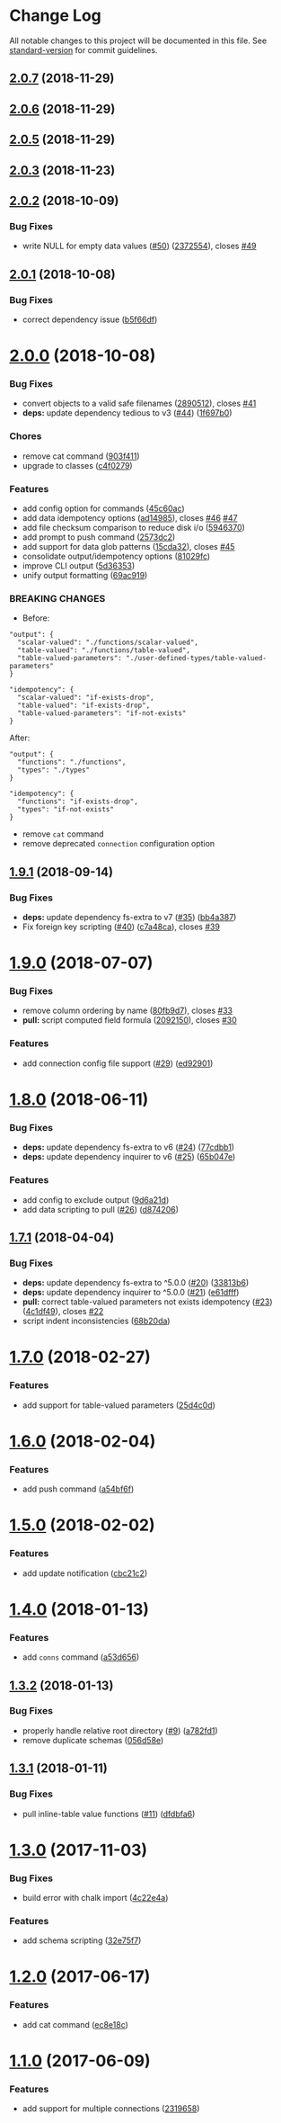 # Change Log

All notable changes to this project will be documented in this file. See [standard-version](https://github.com/conventional-changelog/standard-version) for commit guidelines.

<a name="2.0.7"></a>
## [2.0.7](https://github.com/justinlettau/sql-source-control/compare/v2.0.6...v2.0.7) (2018-11-29)



<a name="2.0.6"></a>
## [2.0.6](https://github.com/justinlettau/sql-source-control/compare/v2.0.5...v2.0.6) (2018-11-29)



<a name="2.0.4"></a>
## [2.0.5](https://github.com/justinlettau/sql-source-control/compare/v2.0.3...v2.0.4) (2018-11-29)



<a name="2.0.3"></a>

## [2.0.3](https://github.com/fathermrsing/sql-source-control/compare/v2.0.2...v2.0.3) (2018-11-23)


<a name="2.0.2"></a>

## [2.0.2](https://github.com/justinlettau/sql-source-control/compare/v2.0.1...v2.0.2) (2018-10-09)

### Bug Fixes

* write NULL for empty data values ([#50](https://github.com/justinlettau/sql-source-control/issues/50)) ([2372554](https://github.com/justinlettau/sql-source-control/commit/2372554)), closes [#49](https://github.com/justinlettau/sql-source-control/issues/49)



<a name="2.0.1"></a>
## [2.0.1](https://github.com/justinlettau/sql-source-control/compare/v2.0.0...v2.0.1) (2018-10-08)


### Bug Fixes

* correct dependency issue ([b5f66df](https://github.com/justinlettau/sql-source-control/commit/b5f66df))



<a name="2.0.0"></a>
# [2.0.0](https://github.com/justinlettau/sql-source-control/compare/v1.9.1...v2.0.0) (2018-10-08)


### Bug Fixes

* convert objects to a valid safe filenames ([2890512](https://github.com/justinlettau/sql-source-control/commit/2890512)), closes [#41](https://github.com/justinlettau/sql-source-control/issues/41)
* **deps:** update dependency tedious to v3 ([#44](https://github.com/justinlettau/sql-source-control/issues/44)) ([1f697b0](https://github.com/justinlettau/sql-source-control/commit/1f697b0))


### Chores

* remove cat command ([903f411](https://github.com/justinlettau/sql-source-control/commit/903f411))
* upgrade to classes ([c4f0279](https://github.com/justinlettau/sql-source-control/commit/c4f0279))


### Features

* add config option for commands ([45c60ac](https://github.com/justinlettau/sql-source-control/commit/45c60ac))
* add data idempotency options ([ad14985](https://github.com/justinlettau/sql-source-control/commit/ad14985)), closes [#46](https://github.com/justinlettau/sql-source-control/issues/46) [#47](https://github.com/justinlettau/sql-source-control/issues/47)
* add file checksum comparison to reduce disk i/o ([5946370](https://github.com/justinlettau/sql-source-control/commit/5946370))
* add prompt to push command ([2573dc2](https://github.com/justinlettau/sql-source-control/commit/2573dc2))
* add support for data glob patterns ([15cda32](https://github.com/justinlettau/sql-source-control/commit/15cda32)), closes [#45](https://github.com/justinlettau/sql-source-control/issues/45)
* consolidate output/idempotency options ([81029fc](https://github.com/justinlettau/sql-source-control/commit/81029fc))
* improve CLI output ([5d36353](https://github.com/justinlettau/sql-source-control/commit/5d36353))
* unify output formatting ([69ac919](https://github.com/justinlettau/sql-source-control/commit/69ac919))


### BREAKING CHANGES

* Before:
```
"output": {
  "scalar-valued": "./functions/scalar-valued",
  "table-valued": "./functions/table-valued",
  "table-valued-parameters": "./user-defined-types/table-valued-parameters"
}
```

```
"idempotency": {
  "scalar-valued": "if-exists-drop",
  "table-valued": "if-exists-drop",
  "table-valued-parameters": "if-not-exists"
}
```

After:
```
"output": {
  "functions": "./functions",
  "types": "./types"
}
```

```
"idempotency": {
  "functions": "if-exists-drop",
  "types": "if-not-exists"
}
```
* remove `cat` command
* remove deprecated `connection` configuration option



<a name="1.9.1"></a>
## [1.9.1](https://github.com/justinlettau/sql-source-control/compare/v1.9.0...v1.9.1) (2018-09-14)


### Bug Fixes

* **deps:** update dependency fs-extra to v7 ([#35](https://github.com/justinlettau/sql-source-control/issues/35)) ([bb4a387](https://github.com/justinlettau/sql-source-control/commit/bb4a387))
* Fix foreign key scripting ([#40](https://github.com/justinlettau/sql-source-control/issues/40)) ([c7a48ca](https://github.com/justinlettau/sql-source-control/commit/c7a48ca)), closes [#39](https://github.com/justinlettau/sql-source-control/issues/39)



<a name="1.9.0"></a>
# [1.9.0](https://github.com/justinlettau/sql-source-control/compare/v1.8.0...v1.9.0) (2018-07-07)


### Bug Fixes

* remove column ordering by name ([80fb9d7](https://github.com/justinlettau/sql-source-control/commit/80fb9d7)), closes [#33](https://github.com/justinlettau/sql-source-control/issues/33)
* **pull:** script computed field formula ([2092150](https://github.com/justinlettau/sql-source-control/commit/2092150)), closes [#30](https://github.com/justinlettau/sql-source-control/issues/30)


### Features

* add connection config file support ([#29](https://github.com/justinlettau/sql-source-control/issues/29)) ([ed92901](https://github.com/justinlettau/sql-source-control/commit/ed92901))



<a name="1.8.0"></a>
# [1.8.0](https://github.com/justinlettau/sql-source-control/compare/v1.7.1...v1.8.0) (2018-06-11)


### Bug Fixes

* **deps:** update dependency fs-extra to v6 ([#24](https://github.com/justinlettau/sql-source-control/issues/24)) ([77cdbb1](https://github.com/justinlettau/sql-source-control/commit/77cdbb1))
* **deps:** update dependency inquirer to v6 ([#25](https://github.com/justinlettau/sql-source-control/issues/25)) ([65b047e](https://github.com/justinlettau/sql-source-control/commit/65b047e))


### Features

* add config to exclude output ([9d6a21d](https://github.com/justinlettau/sql-source-control/commit/9d6a21d))
* add data scripting to pull ([#26](https://github.com/justinlettau/sql-source-control/issues/26)) ([d874206](https://github.com/justinlettau/sql-source-control/commit/d874206))



<a name="1.7.1"></a>
## [1.7.1](https://github.com/justinlettau/sql-source-control/compare/v1.7.0...v1.7.1) (2018-04-04)


### Bug Fixes

* **deps:** update dependency fs-extra to ^5.0.0 ([#20](https://github.com/justinlettau/sql-source-control/issues/20)) ([33813b6](https://github.com/justinlettau/sql-source-control/commit/33813b6))
* **deps:** update dependency inquirer to ^5.0.0 ([#21](https://github.com/justinlettau/sql-source-control/issues/21)) ([e61dfff](https://github.com/justinlettau/sql-source-control/commit/e61dfff))
* **pull:** correct table-valued parameters not exists idempotency ([#23](https://github.com/justinlettau/sql-source-control/issues/23)) ([4c1df49](https://github.com/justinlettau/sql-source-control/commit/4c1df49)), closes [#22](https://github.com/justinlettau/sql-source-control/issues/22)
* script indent inconsistencies ([68b20da](https://github.com/justinlettau/sql-source-control/commit/68b20da))



<a name="1.7.0"></a>
# [1.7.0](https://github.com/justinlettau/sql-source-control/compare/v1.6.0...v1.7.0) (2018-02-27)


### Features

* add support for table-valued parameters ([25d4c0d](https://github.com/justinlettau/sql-source-control/commit/25d4c0d))



<a name="1.6.0"></a>
# [1.6.0](https://github.com/justinlettau/sql-source-control/compare/v1.5.0...v1.6.0) (2018-02-04)


### Features

* add push command ([a54bf6f](https://github.com/justinlettau/sql-source-control/commit/a54bf6f))



<a name="1.5.0"></a>
# [1.5.0](https://github.com/justinlettau/sql-source-control/compare/v1.4.0...v1.5.0) (2018-02-02)


### Features

* add update notification ([cbc21c2](https://github.com/justinlettau/sql-source-control/commit/cbc21c2))



<a name="1.4.0"></a>
# [1.4.0](https://github.com/justinlettau/sql-source-control/compare/v1.3.2...v1.4.0) (2018-01-13)


### Features

* add `conns` command ([a53d656](https://github.com/justinlettau/sql-source-control/commit/a53d656))



<a name="1.3.2"></a>
## [1.3.2](https://github.com/justinlettau/sql-source-control/compare/v1.3.1...v1.3.2) (2018-01-13)


### Bug Fixes

* properly handle relative root directory ([#9](https://github.com/justinlettau/sql-source-control/issues/9)) ([a782fd1](https://github.com/justinlettau/sql-source-control/commit/a782fd1))
* remove duplicate schemas ([056d58e](https://github.com/justinlettau/sql-source-control/commit/056d58e))



<a name="1.3.1"></a>
## [1.3.1](https://github.com/justinlettau/sql-source-control/compare/v1.3.0...v1.3.1) (2018-01-11)


### Bug Fixes

* pull inline-table value functions ([#11](https://github.com/justinlettau/sql-source-control/issues/11)) ([dfdbfa6](https://github.com/justinlettau/sql-source-control/commit/dfdbfa6))



<a name="1.3.0"></a>
# [1.3.0](https://github.com/justinlettau/sql-source-control/compare/v1.2.0...v1.3.0) (2017-11-03)


### Bug Fixes

* build error with chalk import ([4c22e4a](https://github.com/justinlettau/sql-source-control/commit/4c22e4a))


### Features

* add schema scripting ([32e75f7](https://github.com/justinlettau/sql-source-control/commit/32e75f7))



<a name="1.2.0"></a>
# [1.2.0](https://github.com/justinlettau/sql-source-control/compare/v1.1.0...v1.2.0) (2017-06-17)


### Features

* add cat command ([ec8e18c](https://github.com/justinlettau/sql-source-control/commit/ec8e18c))



<a name="1.1.0"></a>
# [1.1.0](https://github.com/justinlettau/sql-source-control/compare/v1.0.6...v1.1.0) (2017-06-09)


### Features

* add support for multiple connections ([2319658](https://github.com/justinlettau/sql-source-control/commit/2319658))
